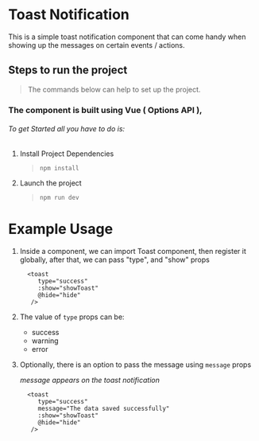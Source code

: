 # Toast Notification

This is a simple toast notification component that can come handy when
showing up the messages on certain events / actions.

## Steps to run the project
> The commands below can help to set up the project.

### The component is built using Vue ( Options API ), 
   ######  To get Started all you have to do is:

1. Install Project Dependencies
    > `npm install`

2. Launch the project
    > `npm run dev`

# Example Usage
1. Inside a component, we can import Toast component, then
   register it globally, after that, we can pass
   "type", and "show" props

   ```
     <toast
        type="success"
        :show="showToast"
        @hide="hide" 
      />
   ```
   
2. The value of `type` props can be:
   - success
   - warning
   - error

3. Optionally, there is an option to pass
   the message using `message` props
   
   *message appears on the toast notification*
   ```
     <toast
        type="success"
        message="The data saved successfully"
        :show="showToast"
        @hide="hide" 
      />
   ```
   